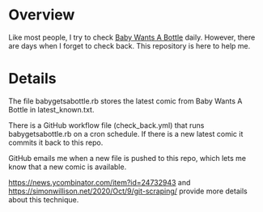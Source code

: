 # Overview

Like most people, I try to check [Baby Wants A Bottle](https://babywantsabottle.com/) daily. However, there are days when I forget to check back. This repository is here to help me.

# Details

The file babygetsabottle.rb stores the latest comic from Baby Wants A Bottle in latest_known.txt.

There is a GitHub workflow file (check_back.yml) that runs babygetsabottle.rb on a cron schedule. If there is a new latest comic it commits it back to this repo.

GitHub emails me when a new file is pushed to this repo, which lets me know that a new comic is available.

https://news.ycombinator.com/item?id=24732943 and https://simonwillison.net/2020/Oct/9/git-scraping/ provide more details about this technique.

